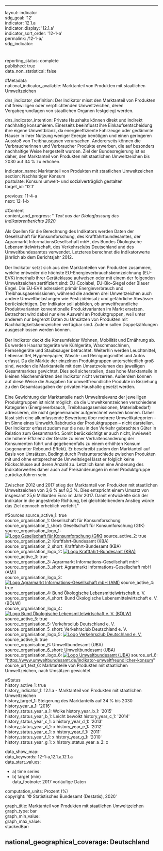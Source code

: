 ---
                   
layout: indicator                   
sdg_goal: '12'                   
indicator: 12.1.a                   
indicator_display: '12.1.a'                   
indicator_sort_order: '12-1-a'                   
permalink: /12-1-a/                   
sdg_indicator:                    

#                   
reporting_status: complete                   
published: true                   
data_non_statistical: false                   


#Metadata                   
national_indicator_available: Marktanteil von Produkten mit staatlichen Umweltzeichen                   

dns_indicator_definition: Der Indikator misst den Marktanteil von Produkten mit freiwilligen oder verpflichtenden Umweltzeichen, deren Vergabegrundlagen von staatlichen Organen festgelegt werden.                   

dns_indicator_intention: Private Haushalte können direkt und indirekt nachhaltig konsumieren. Einerseits beeinflusst ihre Einkaufsentscheidung ihre eigene Umweltbilanz, da energieeffiziente Fahrzeuge oder gedämmte Häuser in ihrer Nutzung weniger Energie benötigen und einen geringeren Ausstoß von Treibhausgasen verursachen. Andererseits können die Verbraucherinnen und Verbraucher Produkte erwerben, die auf besonders nachhaltige Weise hergestellt wurden. Ziel der Bundesregierung ist es daher, den Marktanteil von Produkten mit staatlichen Umweltzeichen bis 2030 auf 34&nbsp;% zu erhöhen.                   

indicator_name: Marktanteil von Produkten mit staatlichen Umweltzeichen                   
section: Nachhaltiger Konsum                   
postulate: Konsum umwelt- und sozialverträglich gestalten                   
target_id: '12.1'                   

previous: 11-4-a                   
next: 12-1-b                   

#Content                    
content_and_progress: "<i> Text aus der Dialogfassung des Indikatorenberichts 2020</i><br><br>Als Quellen für die Berechnung des Indikators werden Daten der Gesellschaft für Konsumforschung, des Kraftfahrtbundesamtes, der Agrarmarkt InformationsGesellschaft mbH, des Bundes Ökologische Lebensmittelwirtschaft, des Verkehrsclubs Deutschland und des Umweltbundesamtes verwendet. Letzteres berechnet die Indikatorwerte jährlich ab dem Berichtsjahr 2012.<br><br>Der Indikator setzt sich aus den Marktanteilen von Produkten zusammen, welche entweder die höchste EU-Energieverbrauchskennzeichnung (EU-EVK) innerhalb ihrer Geräteklasse aufweisen oder mit einem der folgenden Umweltzeichen zertifiziert sind: EU-Ecolabel, EU-Bio-Siegel oder Blauer Engel. Die EU-EVK adressiert primär Energieverbrauch und Treibhausgasemissionen, während die anderen drei Umweltzeichen auch andere Umweltbelastungen wie Pestizideinsatz und gefährliche Abwässer berücksichtigen. Der Indikator soll abbilden, ob umweltfreundliche Produktvarianten konventionelle Produktvarianten im Markt ersetzen. Betrachtet wird dabei nur eine Auswahl an Produktgruppen, weil unter anderem nur begrenzt Daten zu Umsätzen von Produkten mit Nachhaltigkeitskennzeichen verfügbar sind. Zudem sollen Doppelzählungen ausgeschlossen werden können.<br><br>Der Indikator deckt die Konsumfelder Wohnen, Mobilität und Ernährung ab. Es werden Haushaltsgeräte wie Kühlgeräte, Waschmaschinen, Fernsehgeräte und Staubsauger betrachtet. Weiterhin werden Leuchtmittel, Lebensmittel, Hygienepapier, Wasch- und Reinigungsmittel und Autos erfasst. Da die Märkte der einzelnen Produktgruppen unterschiedlich groß sind, werden die Marktanteile mit dem Umsatzvolumen des jeweiligen Gesamtmarktes gewichtet. Dies soll sicherstellen, dass hohe Marktanteile in kleinen Nischenmärkten den Indikator nicht verzerren. Außerdem können auf diese Weise die Ausgaben für umweltfreundliche Produkte in Beziehung zu den Gesamtausgaben der privaten Haushalte gesetzt werden.<br><br>Eine Gewichtung der Marktanteile nach Umweltrelevanz der jeweiligen Produktgruppen ist nicht möglich, da die Umweltkennzeichen verschiedene Kategorien (Energieverbrauch, Treibhausgasemissionen, Materialbedarf) adressieren, die nicht gegeneinander aufgerechnet werden können. Daher lässt sich eine allumfassende Bewertung über mehrere Umweltkategorien – im Sinne eines Umweltfußabdrucks der Produktgruppen – nicht darstellen. Der Indikator erfasst zudem nur die neu in den Verkehr gebrachten Güter in Relation zum Gesamtmarkt. Somit berücksichtigt er auch nicht, inwieweit die höhere Effizienz der Geräte zu einer Verhaltensänderung der Konsumenten führt und gegebenenfalls zu einem erhöhten Konsum (sogenannter Rebound-Effekt). Er beschreibt zudem den Marktanteil auf Basis von Umsätzen. Bedingt durch Preisunterschiede zwischen Produkten mit und ohne entsprechende Umweltsiegel lässt er folglich keine Rückschlüsse auf deren Anzahl zu. Letztlich kann eine Änderung des Indikatorwertes daher auch auf Preisänderungen in einer Produktgruppe zurückzuführen sein.<br><br>Zwischen 2012 und 2017 stieg der Marktanteil von Produkten mit staatlichen Umweltzeichen von 3,6&nbsp;% auf 8,3&nbsp;%. Dies entspricht einem Umsatz von insgesamt 25,6 Milliarden Euro im Jahr 2017. Damit entwickelte sich der Indikator in die angestrebte Richtung, bei gleichbleibendem Anstieg würde das Ziel dennoch erheblich verfehlt."                   

#Sources
source_active_1: true                           
source_organisation_1: Gesellschaft für Konsumforschung                           
source_organisation_1_short: Gesellschaft für Konsumforschung (GfK)                           
source_organisation_logo_1: <a href="https://www.gfk.com/de/"><img src="https://g205sdgs.github.io/sdg-indicators/public/logos/gfk.png" alt="Logo Gesellschaft für Konsumforschung (GfK)" title="Klicken Sie hier um zu der Homepage der Organisation zu gelangen" /></a>
source_active_2: true                           
source_organisation_2: Kraftfahrt-Bundesamt (KBA)                           
source_organisation_2_short: Kraftfahrt-Bundesamt (KBA)                           
source_organisation_logo_2: <a href="https://www.kba.de/DE/Home/home_node.html"><img src="https://g205sdgs.github.io/sdg-indicators/public/logos/kba.png" alt="Logo Kraftfahrt-Bundesamt (KBA)" title="Klicken Sie hier um zu der Homepage der Organisation zu gelangen" /></a>
source_active_3: true                           
source_organisation_3: Agrarmarkt Informations-Gesellschaft mbH                           
source_organisation_3_short: Agrarmarkt Informations-Gesellschaft mbH (AMI)                           
source_organisation_logo_3: <a href="https://www.ami-informiert.de/ami-maerkte"><img src="https://g205sdgs.github.io/sdg-indicators/public/logos/ami.png" alt="Logo Agrarmarkt Informations-Gesellschaft mbH (AMI)" title="Klicken Sie hier um zu der Homepage der Organisation zu gelangen" /></a>
source_active_4: true                           
source_organisation_4: Bund Ökologische Lebensmittelwirtschaft e. V.                           
source_organisation_4_short: Bund Ökologische Lebensmittelwirtschaft e. V. (BÖLW)                           
source_organisation_logo_4: <a href="https://www.boelw.de/"><img src="https://g205sdgs.github.io/sdg-indicators/public/logos/bolw.png" alt="Logo Bund Ökologische Lebensmittelwirtschaft e. V. (BÖLW)" title="Klicken Sie hier um zu der Homepage der Organisation zu gelangen" /></a>
source_active_5: true                           
source_organisation_5: Verkehrsclub Deutschland e. V.                           
source_organisation_5_short: Verkehrsclub Deutschland e. V.                           
source_organisation_logo_5: <a href="https://www.vcd.org/startseite/"><img src="https://g205sdgs.github.io/sdg-indicators/public/logos/vcd.png" alt="Logo Verkehrsclub Deutschland e. V." title="Klicken Sie hier um zu der Homepage der Organisation zu gelangen" /></a>
source_active_6: true                           
source_organisation_6: Umweltbundesamt (UBA)                           
source_organisation_6_short: Umweltbundesamt (UBA)                           
source_organisation_logo_6: <a href="https://www.umweltbundesamt.de/"><img src="https://g205sdgs.github.io/sdg-indicators/public/logos/uba.png" alt="Logo Umweltbundesamt (UBA)" title="Klicken Sie hier um zu der Homepage der Organisation zu gelangen" /></a>
source_url_6: "https://www.umweltbundesamt.de/indikator-umweltfreundlicher-konsum"                               
source_url_text_6: Marktanteile von Produkten mit staatlichen Umweltzeichen, nach Umsätzen gewichtet                               

#Status                   
history_active_1: true                   
history_indicator_1: 12.1.a - Marktanteil von Produkten mit staatlichen Umweltzeichen                   
history_target_1: Steigerung des Marktanteils auf 34&nbsp;% bis 2030
history_year_a_1: '2016'                           
history_status_year_a_1: Wolke
history_year_b_1: '2015'                           
history_status_year_b_1: Leicht bewölkt
history_year_c_1: '2014'                           
history_status_year_c_1: x
history_year_d_1: '2013'                           
history_status_year_d_1: x
history_year_e_1: '2012'                           
history_status_year_e_1: x
history_year_f_1: '2011'                           
history_status_year_f_1: x
history_year_g_1: '2010'                           
history_status_year_g_1: x
history_status_year_a_2: x

data_show_map:                    
data_keywords: 12-1-a,12.1.a,12.1.a                   
data_start_values: 
 - a) time series
 - b) target (min)                   
data_footnote: 2017 vorläufige Daten                   

computation_units: Prozent (%)                   
copyright: '&copy; Statistisches Bundesamt (Destatis), 2020'                   

graph_title: Marktanteil von Produkten mit staatlichen Umweltzeichen                   
graph_type: bar                   
graph_min_value:                    
graph_max_value:                    
stackedBar:                    

national_geographical_coverage: Deutschland                   
---